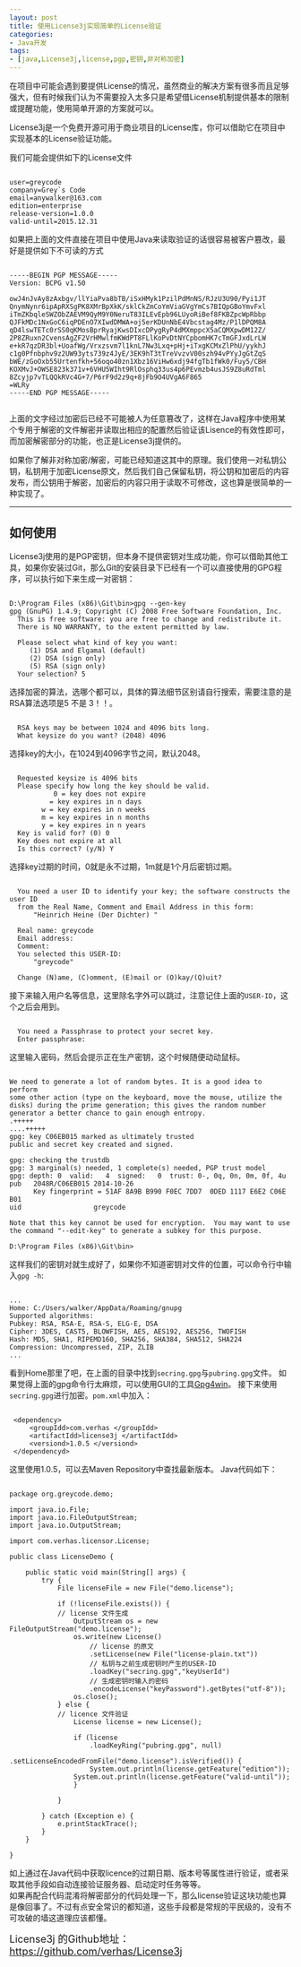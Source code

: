 ```yaml
---
layout: post
title: 使用License3j实现简单的License验证
categories:
- Java开发
tags:
- [java,License3j,license,pgp,密钥,非对称加密]
---
```

<link rel="stylesheet" href="/media/highlight/styles/github.css">
<script src="/media/highlight/highlight.pack.js"></script>
<script>
$(document).ready(function() {
  $('pre code').each(function(i, block) {
    hljs.highlightBlock(block);
  });
});
</script>

在项目中可能会遇到要提供License的情况，虽然商业的解决方案有很多而且足够强大，但有时候我们认为不需要投入太多只是希望借License机制提供基本的限制或提醒功能，使用简单开源的方案就可以。

License3j是一个免费开源可用于商业项目的License库，你可以借助它在项目中实现基本的License验证功能。
<!--more-->
我们可能会提供如下的License文件
<pre><code class="text">
user=greycode
company=Grey`s Code
email=anywalker@163.com
edition=enterprise
release-version=1.0.0
valid-until=2015.12.31
</code></pre>
如果把上面的文件直接在项目中使用Java来读取验证的话很容易被客户篡改，最好是提供如下不可读的方式
<pre><code class="text">
-----BEGIN PGP MESSAGE-----
Version: BCPG v1.50

owJ4nJvAy8zAxbgv/llYiaPva8bTB/iSxHMyk1PzilPdMnNS/RJzU3U90/Pyi1JT
QnymNynr6ipApRXSgPK8XMrBpXkK/sklCkZmCoYmViaGVgYmCs7BIQpGBoYmvFxl
iTmZKbqleSWZObZAEVM9QyM9Y0NeruT83ILEvEpb96LUyoRiBef8FKBZpcWpRbbp
QJFkMDc1NxGoC6iqPDEnO7XIwdDMWA+oj5erKDUnNbE4Vbcstag4Mz/P1lDPQM8A
qD4lswTETc0rSS0qKMosBprRyajKwsDIxcDPygRyP4dMXmppcX5aCQMXpwDM12Z/
2P8ZRuxn2CvensAgZF2VrHMwlfmKWdPT8FLlKoPvDtNYCpbomHK7cTmGFJxdLrLW
e+kR7qzDR3bl+UoafWg/Vrxzsvm7l1knL7Nw3Lxq+pHj+iTxgKCMxZlPhU/yykhJ
c1g0Pfnbphv9z2UW93yts739z4JyE/3EK9hT3tTreVvzvV00szh94vPYyJgGtZqS
bWE/zGoOxb55Urtenfkh+56oqo40zn1Xbz16ViHw6xdj94fgTb1fWk0/Fuy5/CBH
KOXMvJ+OWSE823k371v+6VHU5WIht9RlOsphq33us4p6PEvmzb4usJS9Z8uRdTml
8Zcyjp7vTLQQkRVc4G+7/P6rF9d2z9q+8jFb9O4UVgA6F865
=WLRy
-----END PGP MESSAGE-----

</code></pre>

上面的文字经过加密后已经不可能被人为任意篡改了，这样在Java程序中使用某个专用于解密的文件解密并读取出相应的配置然后验证该Lisence的有效性即可，而加密解密部分的功能，也正是License3j提供的。

如果你了解非对称加密/解密，可能已经知道这其中的原理。我们使用一对私钥公钥，私钥用于加密License原文，然后我们自己保留私钥，将公钥和加密后的内容发布，而公钥用于解密，加密后的内容只用于读取不可修改，这也算是很简单的一种实现了。

------
## 如何使用
License3j使用的是PGP密钥，但本身不提供密钥对生成功能，你可以借助其他工具，如果你安装过Git，那么Git的安装目录下已经有一个可以直接使用的GPG程序，可以执行如下来生成一对密钥：
<pre><code class="text">
D:\Program Files (x86)\Git\bin>gpg --gen-key
gpg (GnuPG) 1.4.9; Copyright (C) 2008 Free Software Foundation, Inc.
  This is free software: you are free to change and redistribute it.
  There is NO WARRANTY, to the extent permitted by law.

  Please select what kind of key you want:
     (1) DSA and Elgamal (default)
     (2) DSA (sign only)
     (5) RSA (sign only)
  Your selection? 5
</code></pre>
选择加密的算法，选哪个都可以，具体的算法细节区别请自行搜索，需要注意的是RSA算法选项是5 不是 3！！。
<pre><code class="text">
  RSA keys may be between 1024 and 4096 bits long.
  What keysize do you want? (2048) 4096
</code></pre>
选择key的大小，在1024到4096字节之间，默认2048。
<pre><code class="text">
  Requested keysize is 4096 bits
  Please specify how long the key should be valid.
           0 = key does not expire
        <n>  = key expires in n days
        <n>w = key expires in n weeks
        <n>m = key expires in n months
        <n>y = key expires in n years
  Key is valid for? (0) 0
  Key does not expire at all
  Is this correct? (y/N) Y
</code></pre>
选择key过期的时间，0就是永不过期，1m就是1个月后密钥过期。
<pre><code class="text">
  You need a user ID to identify your key; the software constructs the user ID
  from the Real Name, Comment and Email Address in this form:
      "Heinrich Heine (Der Dichter) <heinrichh@duesseldorf.de>"

  Real name: greycode
  Email address:
  Comment:
  You selected this USER-ID:
      "greycode"

  Change (N)ame, (C)omment, (E)mail or (O)kay/(Q)uit?
</code></pre>
接下来输入用户名等信息，这里除名字外可以跳过，注意记住上面的`USER-ID`，这个之后会用到。
<pre><code class="text">
  You need a Passphrase to protect your secret key.
  Enter passphrase:
</code></pre>
这里输入密码，然后会提示正在生产密钥，这个时候随便动动鼠标。
<pre><code class="text">
We need to generate a lot of random bytes. It is a good idea to perform
some other action (type on the keyboard, move the mouse, utilize the
disks) during the prime generation; this gives the random number
generator a better chance to gain enough entropy.
.+++++
....+++++
gpg: key C06EB015 marked as ultimately trusted
public and secret key created and signed.

gpg: checking the trustdb
gpg: 3 marginal(s) needed, 1 complete(s) needed, PGP trust model
gpg: depth: 0  valid:   4  signed:   0  trust: 0-, 0q, 0n, 0m, 0f, 4u
pub   2048R/C06EB015 2014-10-26
      Key fingerprint = 51AF 8A9B B990 F0EC 7DD7  0DED 1117 E6E2 C06E B01
uid                  greycode

Note that this key cannot be used for encryption.  You may want to use
the command "--edit-key" to generate a subkey for this purpose.

D:\Program Files (x86)\Git\bin>
</code></pre>
这样我们的密钥对就生成好了，如果你不知道密钥对文件的位置，可以命令行中输入`gpg -h`:
<pre><code class="text">
...
Home: C:/Users/walker/AppData/Roaming/gnupg
Supported algorithms:
Pubkey: RSA, RSA-E, RSA-S, ELG-E, DSA
Cipher: 3DES, CAST5, BLOWFISH, AES, AES192, AES256, TWOFISH
Hash: MD5, SHA1, RIPEMD160, SHA256, SHA384, SHA512, SHA224
Compression: Uncompressed, ZIP, ZLIB
...
</code></pre>
看到Home那里了吧，在上面的目录中找到`secring.gpg`与`pubring.gpg`文件。
如果觉得上面的gpg命令行太麻烦，可以使用GUI的工具[Gpg4win]( http://www.gpg4win.org/download.html)。
接下来使用`secring.gpg`进行加密。`pom.xml`中加入：
<pre><code class="xml">
 &lt;dependency>
	 &lt;groupIdd&gt;com.verhas &lt;/groupIdd&gt;
	 &lt;artifactIdd&gt;license3j &lt;/artifactIdd&gt;
	 &lt;versiond&gt;1.0.5 &lt;/versiond&gt;
 &lt;/dependencyd&gt;
</code></pre>
这里使用1.0.5，可以去Maven Repository中查找最新版本。
Java代码如下：
<pre><code class="java">
package org.greycode.demo;

import java.io.File;
import java.io.FileOutputStream;
import java.io.OutputStream;

import com.verhas.licensor.License;

public class LicenseDemo {

	public static void main(String[] args) {
		try {
			File licenseFile = new File("demo.license");
			
			if (!licenseFile.exists()) {
			// license 文件生成
				OutputStream os = new FileOutputStream("demo.license");
				os.write(new License()
				    // license 的原文
				    .setLicense(new File("license-plain.txt"))
				    // 私钥与之前生成密钥时产生的USER-ID
				    .loadKey("secring.gpg","keyUserId")
				    // 生成密钥时输入的密码
				    .encodeLicense("keyPassword").getBytes("utf-8"));
				os.close();
			} else {
			// licence 文件验证
			    License license = new License();

			    if (license
				    .loadKeyRing("pubring.gpg", null)
				    .setLicenseEncodedFromFile("demo.license").isVerified()) {
			    	System.out.println(license.getFeature("edition"));
				System.out.println(license.getFeature("valid-until"));
			    }
			
			}
			
		} catch (Exception e) {
			e.printStackTrace();
		}
	}

}
</code></pre>
如上通过在Java代码中获取licence的过期日期、版本号等属性进行验证，或者采取其他手段如自动连接验证服务器、启动定时任务等等。  
如果再配合代码混淆将解密部分的代码处理一下，那么license验证这块功能也算是像回事了。不过有点安全常识的都知道，这些手段都是常规的平民级的，没有不可攻破的墙这道理应该都懂。  
<div style="font-size:18px;margin:0 0 10px 0;">
License3j 的Github地址：
<i class="fa fa-github" style="color:black;margin-right:5px;"></i><a href="https://github.com/verhas/License3j" target="_blank">https://github.com/verhas/License3j</a>
</div>

